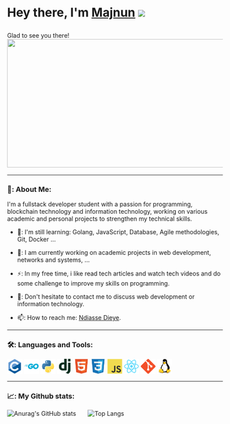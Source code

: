 
 <h1>
  
  Hey there, I'm [Majnun](https://github.com/majnun917)
  <img src="https://media.giphy.com/media/hvRJCLFzcasrR4ia7z/giphy.gif" width="30px"/>
  </h1>
Glad to see you there!
<img src="https://komarev.com/ghpvc/?username=majnun917&style=flat-square&color=blue" alt=""/>
<div align="center">
  <img src="https://media.giphy.com/media/dWesBcTLavkZuG35MI/giphy.gif" width="600" height="300"/>
</div>

---

### 🚀: About Me:
 I'm a fullstack developer student with a passion for programming, blockchain technology and information technology, working on various academic and personal projects to strengthen my technical skills.

   - 🌱: I'm still learning: Golang, JavaScript, Database, Agile methodologies, Git, Docker ...
     
  - 🔭: I am currently working on academic projects in web development, networks and systems, ...
  
  - ⚡: In my free time, i like read tech articles and watch tech videos and do some challenge to improve my skills on programming.
  - 💬: Don't hesitate to contact me to discuss web development or information technology.
  - 📫: How to reach me: [Ndiasse Dieye](dieye.ndiasse17@gmail.com).
---
### 🛠️: Languages and Tools:
<div>
  <img src="https://github.com/devicons/devicon/blob/master/icons/c/c-original.svg" alt="C" weight="35" height="35" />
<img src="https://github.com/devicons/devicon/blob/6910f0503efdd315c8f9b858234310c06e04d9c0/icons/go/go-original-wordmark.svg" alt="Golang" weight="35" height="35" />
  
  <img src="https://github.com/devicons/devicon/blob/6910f0503efdd315c8f9b858234310c06e04d9c0/icons/python/python-original.svg" alt="Python" weight="35" height="35" />
  <img src="https://github.com/devicons/devicon/blob/master/icons/django/django-plain.svg" alt="Django" weight="35" height="35" />
  <img src="https://github.com/devicons/devicon/blob/6910f0503efdd315c8f9b858234310c06e04d9c0/icons/html5/html5-original.svg#L1" alt="HTML" weight="35" height="35" />
  <img src="https://github.com/devicons/devicon/blob/6910f0503efdd315c8f9b858234310c06e04d9c0/icons/css3/css3-original.svg" alt="CSS" weight="35" height="35" />
  <img src="https://github.com/devicons/devicon/blob/6910f0503efdd315c8f9b858234310c06e04d9c0/icons/javascript/javascript-original.svg#L1" alt="Javascript" weight="35" height="35" />
   <img src="https://github.com/devicons/devicon/blob/6910f0503efdd315c8f9b858234310c06e04d9c0/icons/react/react-original.svg#L1" alt="React" weight="35" height="35" />
    <img src="https://github.com/devicons/devicon/blob/6910f0503efdd315c8f9b858234310c06e04d9c0/icons/git/git-original.svg#L1" alt="Git" weight="35" height="35" />
     <img src="https://github.com/devicons/devicon/blob/6910f0503efdd315c8f9b858234310c06e04d9c0/icons/linux/linux-original.svg" alt="Linux" weight="35" height="35" />
</div>

---

### 📈: My Github stats:

![Anurag's GitHub stats](https://github-readme-stats.vercel.app/api?username=majnun917&show_icons=true&theme=vision-friendly-dark)&nbsp;&nbsp;&nbsp;&nbsp;&nbsp;&nbsp;
![Top Langs](https://github-readme-stats.vercel.app/api/top-langs/?username=majnun917&layout=donut&theme=vision-friendly-dark)

<!--START_SECTION:waka-->
<!--END_SECTION:waka-->
